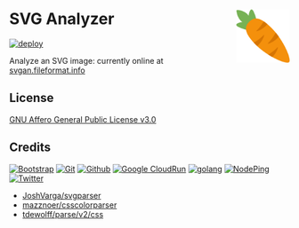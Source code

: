 # SVG Analyzer [<img alt="Logo for SVGan" src="cmd/server/static/favicon.svg" height="96" align="right"/>](https://svgan.fileformat.info/)

[![deploy](https://github.com/FileFormatInfo/svgan/actions/workflows/gcr-deploy.yaml/badge.svg)](https://github.com/FileFormatInfo/svgan/actions/workflows/gcr-deploy.yaml)

Analyze an SVG image: currently online at [svgan.fileformat.info](https://svgan.fileformat.info/)

## License

[GNU Affero General Public License v3.0](LICENSE.txt)

## Credits

[![Bootstrap](https://www.vectorlogo.zone/logos/getbootstrap/getbootstrap-ar21.svg)](https://getbootstrap.com/ "HTML/CSS Framework")
[![Git](https://www.vectorlogo.zone/logos/git-scm/git-scm-ar21.svg)](https://git-scm.com/ "Version control")
[![Github](https://www.vectorlogo.zone/logos/github/github-ar21.svg)](https://github.com/ "Code hosting")
[![Google CloudRun](https://www.vectorlogo.zone/logos/google_cloud_run/google_cloud_run-ar21.svg)](https://cloud.google.com/run/ "Hosting")
[![golang](https://www.vectorlogo.zone/logos/golang/golang-ar21.svg)](https://golang.org/ "Programming language")
[![NodePing](https://www.vectorlogo.zone/logos/nodeping/nodeping-ar21.svg)](https://nodeping.com?rid=201109281250J5K3P "Uptime monitoring")
[![Twitter](https://www.vectorlogo.zone/logos/twitter/twitter-ar21.svg)](https://github.com/twitter/twemoji/blob/gh-pages/v/14.0.2/svg/1f955.svg "Logo")

* [JoshVarga/svgparser](https://github.com/JoshVarga/svgparser)
* [mazznoer/csscolorparser](https://github.com/mazznoer/csscolorparser)
* [tdewolff/parse/v2/css](https://github.com/tdewolff/parse/v2/css)
